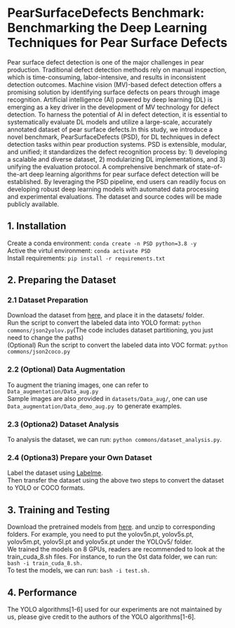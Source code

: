 # PearSurfaceDefects Benchmark: Benchmarking the Deep Learning Techniques for Pear Surface Defects
Pear surface defect detection is one of the major challenges in pear production. Traditional defect detection methods rely on manual inspection, which is time-consuming, labor-intensive, and results in inconsistent detection outcomes. Machine vision (MV)-based defect detection offers a promising solution by identifying surface defects on pears through image recognition. Artificial intelligence (AI) powered by deep learning (DL) is emerging as a key driver in the development of MV technology for defect detection. To harness the potential of AI in defect detection, it is essential to systematically evaluate DL models and utilize a large-scale, accurately annotated dataset of pear surface defects.In this study, we introduce a novel benchmark, PearSurfaceDefects (PSD), for DL techniques in defect detection tasks within pear production systems. PSD is extensible, modular, and unified; it standardizes the defect recognition process by: 1) developing a scalable and diverse dataset, 2) modularizing DL implementations, and 3) unifying the evaluation protocol. A comprehensive benchmark of state-of-the-art deep learning algorithms for pear surface defect detection will be established. By leveraging the PSD pipeline, end users can readily focus on developing robust deep learning models with automated data processing and experimental evaluations. The dataset and source codes will be made publicly available.

## 1. Installation
Create a conda environment:  `conda create -n PSD python=3.8 -y`   
Active the virtul environment: `conda activate PSD`  
Install requirements: `pip install -r requirements.txt`  

## 2. Preparing the Dataset
### 2.1 Dataset Preparation
Download the dataset from [here](https://drive.google.com/drive/folders/1T9Pv6YMvOY6fOWoim21yEpgFuNg7dful?usp=drive_link), and place it in the datasets/ folder.   
Run the script to convert the labeled data into YOLO format: `python commons/json2yolov.py`(The code includes dataset partitioning, you just need to change the paths)  
(Optional) Run the script to convert the labeled data into VOC format: `python commons/json2coco.py `  
### 2.2 (Optional) Data Augmentation
To augment the trianing images, one can refer to `Data_augmentation/Data_aug.py`  
Sample images are also provided in `datasets/Data_aug/`, one can use `Data_augmentation/Data_demo_aug.py `to generate examples.   
### 2.3 (Optiona2) Dataset Analysis
To analysis the dataset, we can run: `python commons/dataset_analysis.py`.  
### 2.4 (Optiona3) Prepare your Own Dataset
Label the dataset using [Labelme](https://github.com/labelmeai/labelme).  
Then transfer the dataset using the above two steps to convert the dataset to YOLO or COCO formats.  
## 3. Training and Testing
Download the pretrained models from [here](https://drive.google.com/drive/folders/1DcrluarBcoHd0GLfDZXWvrIl0Dxzmy8V?usp=drive_link). and unzip to corresponding folders. For example, you need to put the yolov5n.pt, yolov5s.pt, yolov5m.pt, yolov5l.pt and yolov5x.pt under the YOLOv5/ folder.  
We trained the models  on 8 GPUs, readers are recommended to look at the train_cuda_8.sh files. For instance, to run the 0st data folder, we can run:  `bash -i train_cuda_8.sh.  `   
To test the models, we can run: ` bash -i test.sh.   `  
## 4. Performance
The YOLO algorithms[1-6] used for our experiments are not maintained by us, please give credit to the authors of the YOLO algorithms[1-6].  
